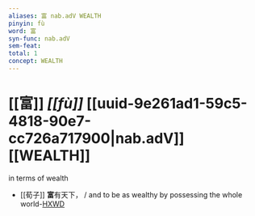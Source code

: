 ```yaml
---
aliases: 富 nab.adV WEALTH
pinyin: fù
word: 富
syn-func: nab.adV
sem-feat: 
total: 1
concept: WEALTH 
---
```

# [[富]] *[[fù]]*  [[uuid-9e261ad1-59c5-4818-90e7-cc726a717900|nab.adV]] [[WEALTH]]
in terms of wealth
 - [[荀子]] **富**有天下，
                     / and to be as wealthy by possessing the whole world-[HXWD](https://hxwd.org/textview.html?location=KR3a0002_tls_004-12a.3)